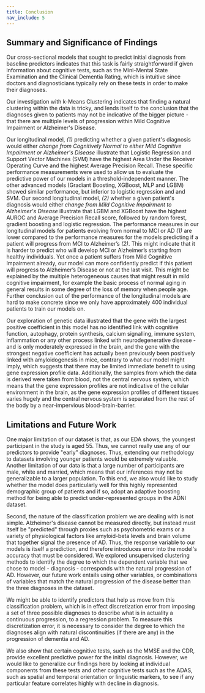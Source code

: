 ```yaml
---
title: Conclusion
nav_include: 5
---
```


## Summary and Significance of Findings

Our cross-sectional models that sought to predict initial diagnosis from baseline predictors indicates that this task is fairly straightforward if given information about cognitive tests, such as the Mini-Mental State Examination and the Clinical Dementia Rating, which is intuitive since doctors and diagnosticians typically rely on these tests in order to make their diagnoses. 

Our investigation with k-Means Clustering indicates that finding a natural clustering within the data is tricky, and lends itself to the conclusion that the diagnoses given to patients may not be indicative of the bigger picture - that there are multiple levels of progression within Mild Cognitive Impairment or Alzheimer's Disease. 

Our longitudinal model, *(1)* predicting whether a given patient's diagnosis would either *change from Cognitively Normal to either Mild Cognitive Impairment or Alzheimer's Disease* illustrate that Logistic Regression and Support Vector Machines (SVM) have the highest Area Under the Receiver Operating Curve and the highest Average Precision Recall. These specific performance measurements were used to allow us to evaluate the predictive power of our models in a threshold-independent manner. The other advanced models (Gradiant Boosting, XGBoost, MLP and LGBM) showed similar performance, but inferior to logistic regression and and SVM. Our second longitudinal model, *(2)*  whether a given patient's diagnosis would either *change from Mild Cognitive Impairment to Alzheimer's Disease* illustrate that LGBM and XGBoost have the highest AUROC and Average Precision Recall score, followed by random forest, gradient boosting and logistic regression. The performance measures in our longitudinal models for patients evolving from normal to MCI or AD *(1)* are lower compared to the performance measures for the models predicting if a patient will progress from MCI to Alzheimer’s *(2)*. This might indicate that it is harder to predict who will develop MCI or Alzheimer’s starting from healthy individuals. Yet once a patient suffers from Mild Cognitive Impairment already, our model can more confidently predict if this patient will progress to Alzheimer’s Disease or not at the last visit. This might be explained by the multiple heterogeneous causes that might result in mild cognitive impairment, for example the basic process of normal aging in general results in some degree of the loss of memory when people age. Further conclusion out of the performance of the longitudinal models are hard to make concrete since we only have approximately 400 individual patients to train our models on.

Our exploration of genetic data illustrated that the gene with the largest positive coefficient in this model has no identified link with cognitive function, autophagy, protein synthesis, calcium signalling, immune system, inflammation or any other process linked with neurodegenerative disease - and is only moderately expressed in the brain, and the gene with the strongest negative coefficient has actually been previously been positively linked with amyloidogenesis in mice, contrary to what our model might imply, which suggests that there may be limited immediate benefit to using gene expression profile data. Additionally, the samples from which the data is derived were taken from blood, not the central nervous system, which means that the gene expression profiles are not indicative of the cellular environment in the brain, as the gene expression profiles of different tissues varies hugely and the central nervous system is separated from the rest of the body by a near-impervious blood-brain-barrier. 

## Limitations and Future Work

One major limitation of our dataset is that, as our EDA shows, the youngest participant in the study is aged 55. Thus, we cannot really use any of our predictors to provide "early" diagnoses. Thus, extending our methodology to datasets involving younger patients would be extremely valuable. Another limitation of our data is that a large number of participants are male, white and married, which means that our inferences may not be generalizable to a larger population. To this end, we also would like to study whether the model does particularly well for this highly represented demographic group of patients and if so, adopt an adaptive boosting method for being able to predict under-represented groups in the ADNI dataset.

Second, the nature of the classification problem we are dealing with is not simple. Alzheimer's disease cannot be measured directly, but instead must itself be "predicted" through proxies such as psychometric exams or a variety of physiological factors like amyloid-beta levels and brain volume that together signal the presence of AD. Thus, the response variable to our models is itself a prediction, and therefore introduces error into the model's accuracy that must be considered. We explored unsupervised clustering methods to identify the degree to which the dependent variable that we chose to model - diagnosis - corresponds with the natural progression of AD. However, our future work entails using other variables, or combinations of variables that match the natural progression of the disease better than the three diagnoses in the dataset. 

We might be able to identify predictors that help us move from this classification problem, which is in effect discretization error from imposing a set of three possible diagnoses to describe what is in actuality a continuous progression, to a regression problem. To measure this discretization error, it is necessary to consider the degree to which the diagnoses align with natural discontinuities (if there are any) in the progression of dementia and AD.

We also show that certain cognitive tests, such as the MMSE and the CDR, provide excellent predictive power for the initial diagnosis. However, we would like to generalize our findings here by looking at individual components from these tests and other cognitive tests such as the ADAS, such as spatial and temporal orientation or linguistic markers, to see if any particular feature correlates highly with decline in diagnosis. 
